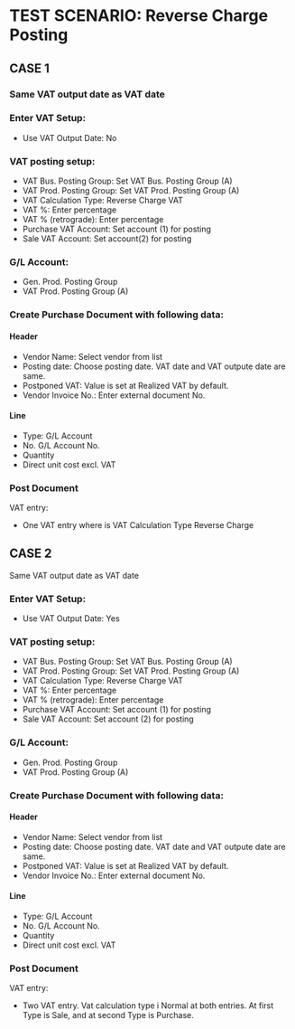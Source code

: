 # TEST SCENARIO: Reverse Charge Posting

## CASE 1 

### Same VAT output date as VAT date

### Enter VAT Setup:

-	Use VAT Output Date: No

### VAT posting setup:

-	VAT Bus. Posting Group: Set VAT Bus. Posting Group (A)
-	VAT Prod. Posting Group: Set VAT Prod. Posting Group (A)
-	VAT Calculation Type: Reverse Charge VAT
-	VAT %: Enter percentage
-	VAT % (retrograde): Enter percentage
-	Purchase VAT Account: Set account (1) for posting
-	Sale VAT Account: Set account(2) for posting

### G/L Account:

-	Gen. Prod. Posting Group
-	VAT Prod. Posting Group (A)

### Create Purchase Document with following data:

#### Header

-	Vendor Name: Select vendor from list
-	Posting date: Choose posting date. VAT date and VAT outpute date are same.
-	Postponed VAT: Value is set at Realized VAT by default.
-	Vendor Invoice No.: Enter external document No.

#### Line

-	Type: G/L Account
-	No. G/L Account No.
-	Quantity
-	Direct unit cost excl. VAT

### Post Document

VAT entry:

-	One VAT entry where is VAT Calculation Type Reverse Charge

## CASE 2 

Same VAT output date as VAT date

### Enter VAT Setup:

-	Use VAT Output Date: Yes

### VAT posting setup:

-	VAT Bus. Posting Group: Set VAT Bus. Posting Group (A)
-	VAT Prod. Posting Group: Set VAT Prod. Posting Group (A)
-	VAT Calculation Type: Reverse Charge VAT
-	VAT %: Enter percentage
-	VAT % (retrograde): Enter percentage
-	Purchase VAT Account: Set account (1) for posting
-	Sale VAT Account: Set account (2) for posting

### G/L Account:

-	Gen. Prod. Posting Group
-	VAT Prod. Posting Group (A)

### Create Purchase Document with following data:

#### Header

-	Vendor Name: Select vendor from list
-	Posting date: Choose posting date. VAT date and VAT outpute date are same.
-	Postponed VAT: Value is set at Realized VAT by default.
-	Vendor Invoice No.: Enter external document No.

#### Line

-	Type: G/L Account
-	No. G/L Account No.
-	Quantity
-	Direct unit cost excl. VAT

### Post Document

VAT entry:

-	Two VAT entry. Vat calculation type i Normal at both entries. At first Type is Sale, and at second Type is Purchase.
